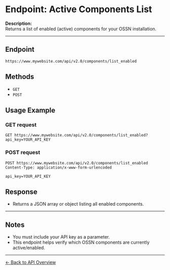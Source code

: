 # Endpoint: Active Components List

**Description:**  
Returns a list of enabled (active) components for your OSSN installation.

---

## Endpoint

`https://www.mywebsite.com/api/v2.0/components/list_enabled`

## Methods

- `GET`
- `POST`

## Usage Example

### GET request

```http
GET https://www.mywebsite.com/api/v2.0/components/list_enabled?api_key=YOUR_API_KEY
```

### POST request

```http
POST https://www.mywebsite.com/api/v2.0/components/list_enabled
Content-Type: application/x-www-form-urlencoded

api_key=YOUR_API_KEY
```

## Response

- Returns a JSON array or object listing all enabled components.

---

## Notes

- You must include your API key as a parameter.
- This endpoint helps verify which OSSN components are currently active/enabled.

---

[← Back to API Overview](../overview.md)

